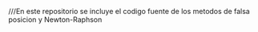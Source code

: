 ///En este repositorio se incluye el codigo fuente de los metodos de falsa posicion y Newton-Raphson
